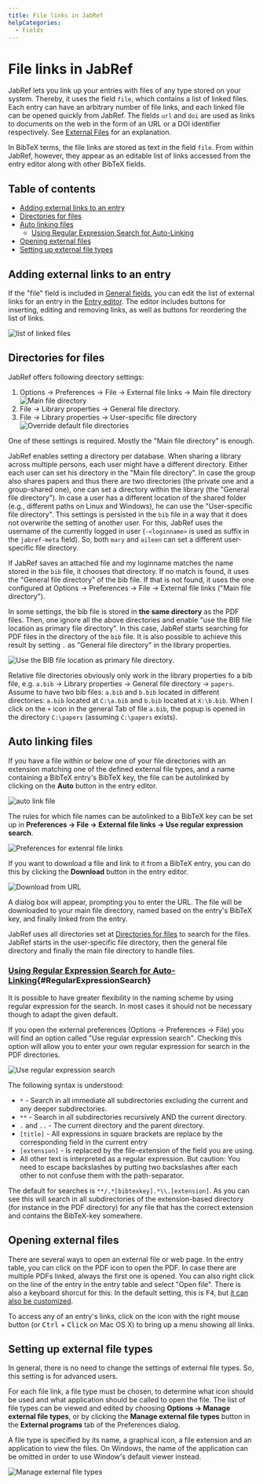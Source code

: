 ```yaml
---
title: File links in JabRef
helpCategories:
  - Fields
---
```

# File links in JabRef

JabRef lets you link up your entries with files of any type stored on your system. Thereby, it uses the field `file`, which contains a list of linked files. Each entry can have an arbitrary number of file links, and each linked file can be opened quickly from JabRef. The fields `url` and `doi` are used as links to documents on the web in the form of an URL or a DOI identifier respectively. See [External Files](ExternalFiles) for an explanation.

In BibTeX terms, the file links are stored as text in the field `file`. From within JabRef, however, they appear as an editable list of links accessed from the entry editor along with other BibTeX fields.

## Table of contents

<!-- toc -->

- [Adding external links to an entry](#adding-external-links-to-an-entry)
- [Directories for files](#directories-for-files)
- [Auto linking files](#auto-linking-files) 
  - [Using Regular Expression Search for Auto-Linking](#using-regular-expression-search-for-auto-linking)
- [Opening external files](#opening-external-files)
- [Setting up external file types](#setting-up-external-file-types)

<!-- tocstop -->

## Adding external links to an entry

If the "file" field is included in [General fields](GeneralFields), you can edit the list of external links for an entry in the [Entry editor](EntryEditor). The editor includes buttons for inserting, editing and removing links, as well as buttons for reordering the list of links.

![list of linked files](images/EntryEditor-LinkedFiles.png)

## Directories for files

JabRef offers following directory settings:

1. Options → Preferences → File → External file links → Main file directory ![Main file directory](images/Preferences-File-MainFileDirectory.png)
2. File → Library properties → General file directory.
3. File → Library properties → User-specific file directory ![Override default file directories](images/LibraryProperties-OverrideDefaultFileDirectories.png)

One of these settings is required. Mostly the "Main file directory" is enough.

JabRef enables setting a directory per database. When sharing a library across multiple persons, each user might have a different directory. Either each user can set his directory in the "Main file directory". In case the group also shares papers and thus there are two directories (the private one and a group-shared one), one can set a directory within the library (the "General file directory"). In case a user has a different location of the shared folder (e.g., different paths on Linux and Windows), he can use the "User-specific file directory". This settings is persisted in the `bib` file in a way that it does not overwrite the setting of another user. For this, JabRef uses the username of the currently logged in user (`-<loginname>` is used as suffix in the `jabref-meta` field). So, both `mary` and `aileen` can set a different user-specific file directory.

If JabRef saves an attached file and my loginname matches the name stored in the `bib` file, it chooses that directory. If no match is found, it uses the "General file directory" of the bib file. If that is not found, it uses the one configured at Options → Preferences → File → External file links ("Main file directory").

In some settings, the bib file is stored in **the same directory** as the PDF files. Then, one ignore all the above directories and enable "use the BIB file location as primary file directory". In this case, JabRef starts searching for PDF files in the directory of the `bib` file. It is also possible to achieve this result by setting `.` as "General file directory" in the library properties.

![Use the BIB file location as primary file directory](images/Preferences-File-UseTheBibFileLocationAsPrimaryFileDirectory.png).

Relative file directories obviously only work in the library properties fo a bib file, e.g. `a.bib` → Library properties → General file directory → `papers`. Assume to have two bib files: `a.bib` and `b.bib` located in different directories: `a.bib` located at `C:\a.bib` and `b.bib` located at `X:\b.bib`. When I click on the `+` icon in the general Tab of file `a.bib`, the popup is opened in the directory `C:\papers` (assuming `C:\papers` exists).

## Auto linking files

If you have a file within or below one of your file directories with an extension matching one of the defined external file types, and a name containing a BibTeX entry's BibTeX key, the file can be autolinked by clicking on the **Auto** button in the entry editor.

![auto link file](images/EntryEditor-AutoLinkFile.png)

The rules for which file names can be autolinked to a BibTeX key can be set up in **Preferences → File → External file links → Use regular expression search**.

![Preferences for extenral file links](images/Preferences-File-ExternalFileLinks.png)

If you want to download a file and link to it from a BibTeX entry, you can do this by clicking the **Download** button in the entry editor.

![Download from URL](images/EntryEditor-General-DownloadFileFromUrl.png)

A dialog box will appear, prompting you to enter the URL. The file will be downloaded to your main file directory, named based on the entry's BibTeX key, and finally linked from the entry.

JabRef uses all directories set at [Directories for files](#directories-for-files) to search for the files. JabRef starts in the user-specific file directory, then the general file directory and finally the main file directory to handle files.

### [Using Regular Expression Search for Auto-Linking](){#RegularExpressionSearch}

It is possible to have greater flexibility in the naming scheme by using regular expression for the search. In most cases it should not be necessary though to adapt the given default.

If you open the external preferences (Options → Preferences → File) you will find an option called "Use regular expression search". Checking this option will allow you to enter your own regular expression for search in the PDF directories.

![Use regular expression search](images/Preferences-File-UseRegularExpressionSearch.png)

The following syntax is understood:

- `*` - Search in all immediate all subdirectories excluding the current and any deeper subdirectories.
- `**` - Search in all subdirectories recursively AND the current directory.
- `.` and `..` - The current directory and the parent directory.
- `[title]` - All expressions in square brackets are replace by the corresponding field in the current entry
- `[extension]` - Is replaced by the file-extension of the field you are using.
- All other text is interpreted as a regular expression. But caution: You need to escape backslashes by putting two backslashes after each other to not confuse them with the path-separator.

The default for searches is `**/.*[bibtexkey].*\\.[extension]`. As you can see this will search in all subdirectories of the extension-based directory (for instance in the PDF directory) for any file that has the correct extension and contains the BibTeX-key somewhere.

## Opening external files

There are several ways to open an external file or web page. In the entry table, you can click on the PDF icon to open the PDF. In case there are multiple PDFs linked, always the first one is opened. You can also right click on the line of the entry in the entry table and select "Open file". There is also a keyboard shorcut for this: In the default setting, this is <kbd>F4</kbd>, but [it can also be customized](CustomKeyBindings).

To access any of an entry's links, click on the icon with the right mouse button (or <kbd>Ctrl</kbd> + <kbd>Click</kbd> on Mac OS X) to bring up a menu showing all links.

## Setting up external file types

In general, there is no need to change the settings of external file types. So, this setting is for advanced users.

For each file link, a file type must be chosen, to determine what icon should be used and what application should be called to open the file. The list of file types can be viewed and edited by choosing **Options → Manage external file types**, or by clicking the **Manage external file types** button in the **External programs** tab of the Preferences dialog.

A file type is specified by its name, a graphical icon, a file extension and an application to view the files. On Windows, the name of the application can be omitted in order to use Window's default viewer instead.

![Manage external file types](images/ManageExternalFileTypes.png)